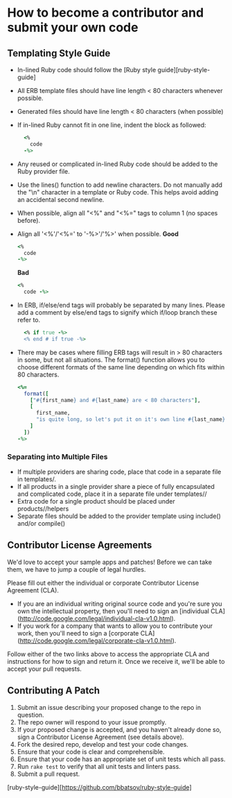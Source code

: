 # How to become a contributor and submit your own code

## Templating Style Guide

* In-lined Ruby code should follow the [Ruby style guide][ruby-style-guide]
* All ERB template files should have line length < 80 characters whenever
  possible.
* Generated files should have line length < 80 characters (when possible)

* If in-lined Ruby cannot fit in one line, indent the block as followed:
  ```ruby
    <%
      code
    -%>
  ```
* Any reused or complicated in-lined Ruby code should be added to the Ruby
  provider file.
* Use the lines() function to add newline characters.
  Do not manually add the "\n" character in a template or Ruby code.
  This helps avoid adding an accidental second newline.
* When possible, align all "<%" and "<%=" tags to column 1 (no spaces before).
* Align all '<%'/'<%=' to '-%>'/'%>' when possible.
  **Good**
  ```ruby
  <%
    code
  -%>
  ```
  **Bad**
  ```ruby
  <%
    code -%>
  ```
* In ERB, if/else/end tags will probably be separated by many lines.
  Please add a comment by else/end tags to signify which if/loop branch these
  refer to.
  ```ruby
    <% if true -%>
    <% end # if true -%>
  ```
* There may be cases where filling ERB tags will result in > 80 characters
  in some, but not all situations.
  The format() function allows you to choose different formats of
  the same line depending on which fits within 80 characters.
  ```ruby
  <%=
    format([
      ["#{first_name} and #{last_name} are < 80 characters"],
      [
        first_name,
        "is quite long, so let's put it on it's own line #{last_name}"
      ]
    ])
  -%>
  ```
### Separating into Multiple Files
* If multiple providers are sharing code, place that code in a separate file
  in templates/.
* If all products in a single provider share a piece of fully encapsulated and
  complicated code, place it in a separate file under templates/<provider>/
* Extra code for a single product should be placed under
  products/<product>/helpers
* Separate files should be added to the provider template using include()
  and/or compile()

## Contributor License Agreements

We'd love to accept your sample apps and patches! Before we can take them, we
have to jump a couple of legal hurdles.

Please fill out either the individual or corporate Contributor License Agreement
(CLA).

  * If you are an individual writing original source code and you're sure you
    own the intellectual property, then you'll need to sign an [individual CLA]
    (http://code.google.com/legal/individual-cla-v1.0.html).
  * If you work for a company that wants to allow you to contribute your work,
    then you'll need to sign a [corporate CLA]
    (http://code.google.com/legal/corporate-cla-v1.0.html).

Follow either of the two links above to access the appropriate CLA and
instructions for how to sign and return it. Once we receive it, we'll be able to
accept your pull requests.

## Contributing A Patch

1. Submit an issue describing your proposed change to the repo in question.
2. The repo owner will respond to your issue promptly.
3. If your proposed change is accepted, and you haven't already done so, sign a
   Contributor License Agreement (see details above).
4. Fork the desired repo, develop and test your code changes.
5. Ensure that your code is clear and comprehensible.
6. Ensure that your code has an appropriate set of unit tests which all pass.
7. Run `rake test` to verify that all unit tests and linters pass.
8. Submit a pull request.

[ruby-style-guide][https://github.com/bbatsov/ruby-style-guide]
